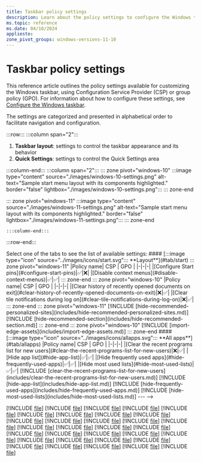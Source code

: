```yaml
---
title: Taskbar policy settings
description: Learn about the policy settings to configure the Windows taskbar.
ms.topic: reference
ms.date: 04/10/2024
appliesto:
zone_pivot_groups: windows-versions-11-10
---
```


# Taskbar policy settings

This reference article outlines the policy settings available for customizing the Windows taskbar, using Configuration Service Provider (CSP) or group policy (GPO). For information about how to configure these settings, see [Configure the Windows taskbar](index.md).

The settings are categorized and presented in alphabetical order to facilitate navigation and configuration.

:::row:::
:::column span="2":::

1. **Taskbar layout**: settings to control the taskbar appearance and its behavior
1. **Quick Settings**: settings to control the Quick Settings area

:::column-end:::
:::column span="2":::
::: zone pivot="windows-10"
    :::image type="content" source="./images/windows-10-settings.png" alt-text="Sample start menu layout with its components highlighted." border="false" lightbox="./images/windows-10-settings.png":::
::: zone-end

::: zone pivot="windows-11"
    :::image type="content" source="./images/windows-11-settings.png" alt-text="Sample start menu layout with its components highlighted." border="false" lightbox="./images/windows-11-settings.png":::
::: zone-end

    :::column-end:::
:::row-end:::

<!-->
Select one of the tabs to see the list of available settings:

#### [:::image type="icon" source="../images/icons/start.svg"::: **Layout**](#tab/start)

::: zone pivot="windows-11"
|Policy name| CSP | GPO |
|-|-|-|
|[Configure Start pins](#configure-start-pins)|✅|❌|
|[Disable context menus](#disable-context-menus)|✅|✅|

::: zone-end

::: zone pivot="windows-10"
|Policy name| CSP | GPO |
|-|-|-|
|[Clear history of recently opened documents on exit](#clear-history-of-recently-opened-documents-on-exit)|❌|✅|
|[Clear tile notifications during log on](#clear-tile-notifications-during-log-on)|❌|✅|
::: zone-end

::: zone pivot="windows-11"
[!INCLUDE [hide-recommended-personalized-sites](includes/hide-recommended-personalized-sites.md)]
[!INCLUDE [hide-recommended-section](includes/hide-recommended-section.md)]
::: zone-end
::: zone pivot="windows-10"
[!INCLUDE [import-edge-assets](includes/import-edge-assets.md)]
::: zone-end

#### [:::image type="icon" source="../images/icons/allapps.svg"::: **All apps**](#tab/allapps)

|Policy name| CSP | GPO |
|-|-|-|
|[Clear the recent programs list for new users](#clear-the-recent-programs-list-for-new-users)|❌|✅|
|[Hide app list](#hide-app-list)|✅|✅|
|[Hide frequently used apps](#hide-frequently-used-apps)|✅|✅|
|[Hide most used lists](#hide-most-used-lists)|✅|✅|

[!INCLUDE [clear-the-recent-programs-list-for-new-users](includes/clear-the-recent-programs-list-for-new-users.md)]
[!INCLUDE [hide-app-list](includes/hide-app-list.md)]
[!INCLUDE [hide-frequently-used-apps](includes/hide-frequently-used-apps.md)]
[!INCLUDE [hide-most-used-lists](includes/hide-most-used-lists.md)]

---
-->

[!INCLUDE [file](includes/configures-the-chat-icon-on-the-taskbar-m.md)]
[!INCLUDE [file](includes/disable-editing-quick-settings.md)]
[!INCLUDE [file](includes/do-not-allow-pinning-items-in-jump-lists-u.md)]
[!INCLUDE [file](includes/do-not-allow-pinning-programs-to-the-taskbar-u.md)]
[!INCLUDE [file](includes/do-not-allow-pinning-store-app-to-the-taskbar-u.md)]
[!INCLUDE [file](includes/do-not-allow-taskbars-on-more-than-one-display-u.md)]
[!INCLUDE [file](includes/do-not-display-or-track-items-in-jump-lists-from-remote-locations-u.md)]
[!INCLUDE [file](includes/example-localized.md)]
[!INCLUDE [file](includes/hide-the-notification-area-u.md)]
[!INCLUDE [file](includes/hide-the-taskview-button-um.md)]
[!INCLUDE [file](includes/lock-all-taskbar-settings-u.md)]
[!INCLUDE [file](includes/lock-the-taskbar-u.md)]
[!INCLUDE [file](includes/prevent-changes-to-taskbar-and-start-menu-settings-um.md)]
[!INCLUDE [file](includes/prevent-grouping-of-taskbar-items-u.md)]
[!INCLUDE [file](includes/prevent-users-from-adding-or-removing-toolbars-u.md)]
[!INCLUDE [file](includes/prevent-users-from-moving-taskbar-to-another-screen-dock-location-u.md)]
[!INCLUDE [file](includes/prevent-users-from-rearranging-toolbars-u.md)]
[!INCLUDE [file](includes/prevent-users-from-resizing-the-taskbar-u.md)]
[!INCLUDE [file](includes/remove-access-to-the-context-menus-for-the-taskbar-um.md)]
[!INCLUDE [file](includes/remove-clock-from-the-system-notification-area-u.md)]
[!INCLUDE [file](includes/remove-notifications-and-action-center-u.md)]
[!INCLUDE [file](includes/remove-pinned-programs-from-the-taskbar-um.md)]
[!INCLUDE [file](includes/remove-quick-settings-u.md)]
[!INCLUDE [file](includes/remove-the-battery-meter-u.md)]
[!INCLUDE [file](includes/remove-the-meet-now-icon-u.md)]
[!INCLUDE [file](includes/remove-the-networking-icon-u.md)]
[!INCLUDE [file](includes/remove-the-people-bar-from-the-taskbar-u.md)]
[!INCLUDE [file](includes/remove-the-volume-control-icon-u.md)]
[!INCLUDE [file](includes/show-additional-calendar-u.md)]
[!INCLUDE [file](includes/simplify-quick-settings-layout-m.md)]
[!INCLUDE [file](includes/turn-off-automatic-promotion-of-notification-icons-to-the-taskbar-u.md)]
[!INCLUDE [file](includes/turn-off-notification-area-cleanup-u.md)]